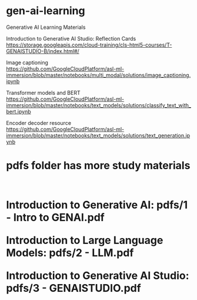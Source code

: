 # gen-ai-learning
Generative AI Learning Materials

Introduction to Generative AI Studio: Reflection Cards <br>
https://storage.googleapis.com/cloud-training/cls-html5-courses/T-GENAISTUDIO-B/index.html#/

Image captioning <br>
https://github.com/GoogleCloudPlatform/asl-ml-immersion/blob/master/notebooks/multi_modal/solutions/image_captioning.ipynb

Transformer models and BERT <br>
https://github.com/GoogleCloudPlatform/asl-ml-immersion/blob/master/notebooks/text_models/solutions/classify_text_with_bert.ipynb

Encoder decoder resource <br>
https://github.com/GoogleCloudPlatform/asl-ml-immersion/blob/master/notebooks/text_models/solutions/text_generation.ipynb

<h1>pdfs folder has more study materials<h1><br>
Introduction to Generative AI: pdfs/1 - Intro to GENAI.pdf<br>

Introduction to Large Language Models: 
pdfs/2 - LLM.pdf <br>

Introduction to Generative AI Studio: 
pdfs/3 - GENAISTUDIO.pdf <br>